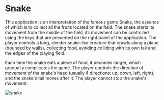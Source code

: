 # Snake

This application is an interpretation of the famous game Snake, the essence of which is to collect all the fruits located on the field.
The snake starts its movement from the middle of the field, its movement can be controlled using the keys that are presented on the right panel of the application.
The player controls a long, slender snake-like creature that crawls along a plane (bounded by walls), collecting food, avoiding colliding with its own tail and 
the edges of the playing field.

Each time the snake eats a piece of food, it becomes longer, which gradually complicates the game. The player controls the direction of movement of the 
snake's head (usually 4 directions: up, down, left, right), and the snake's tail moves after it. The player cannot stop the snake's movement.

![snake](https://user-images.githubusercontent.com/61186198/108669847-dd5f9780-74ee-11eb-8d59-e01fcdace08a.gif)
